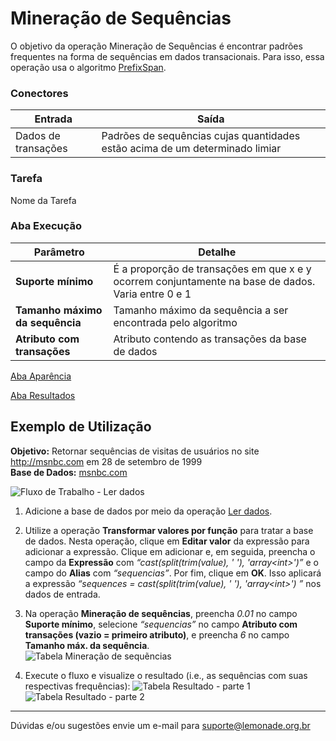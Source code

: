 # Mineração de Sequências

O objetivo da operação Mineração de Sequências é encontrar padrões frequentes na forma de sequências em dados transacionais. Para isso, essa operação usa o algoritmo [PrefixSpan][1].

### Conectores
| Entrada | Saída |
| --- | --- |
| Dados de transações | Padrões de sequências cujas quantidades estão acima de um determinado limiar |

### Tarefa
Nome da Tarefa

### Aba Execução
| Parâmetro | Detalhe |
| --- | --- |
| **Suporte mínimo** | É a proporção de transações em que x e y ocorrem conjuntamente na base de dados. Varia entre 0 e 1 |
| **Tamanho máximo da sequência** | Tamanho máximo da sequência a ser encontrada pelo algoritmo |
| **Atributo com transações** | Atributo contendo as transações da base de dados |

[Aba Aparência][2]

[Aba Resultados][3] 

## Exemplo de Utilização
**Objetivo:** Retornar sequências de visitas de usuários no site <http://msnbc.com> em 28 de setembro de 1999\
**Base de Dados:** [msnbc.com][4]

![Fluxo de Trabalho - Ler dados](/img/spark/aprendizado_de_maquina/associacao_mineracao_de_sequencias/image4.png)

1. Adicione a base de dados por meio da operação [Ler dados][5].

2. Utilize a operação **Transformar valores por função** para tratar a base de dados. Nesta operação, clique em **Editar valor** da expressão para adicionar a expressão. Clique em adicionar e, em seguida, preencha o campo da **Expressão** com *“cast(split(trim(value), ' '), 'array<int\>')”* e o campo do **Alias** com *“sequencias”*. Por fim, clique em **OK**. Isso aplicará a expressão *“sequences = cast(split(trim(value), ' '), 'array<int\>') ”* nos dados de entrada.

3. Na operação **Mineração de sequências**, preencha *0.01* no campo **Suporte mínimo**, selecione *“sequencias”* no campo **Atributo com transações (vazio = primeiro atributo)**, e preencha *6* no campo **Tamanho máx. da sequência**.\
![Tabela Mineração de sequẽncias](/img/spark/aprendizado_de_maquina/associacao_mineracao_de_sequencias/image1.png)

4. Execute o fluxo e visualize o resultado (i.e., as sequências com suas respectivas frequências):
![Tabela Resultado - parte 1](/img/spark/aprendizado_de_maquina/associacao_mineracao_de_sequencias/image2.png)
![Tabela Resultado - parte 2](/img/spark/aprendizado_de_maquina/associacao_mineracao_de_sequencias/image3.png)


---
Dúvidas e/ou sugestões envie um e-mail para suporte@lemonade.org.br

[1]: http://dx.doi.org/10.1109%2FTKDE.2004.77
[2]: /pt-br/spark/documentacao-geral/documentacao-geral.html#aba-aparencia
[3]: /pt-br/spark/documentacao-geral/documentacao-geral.html#aba-resultados
[4]: /pt-br/spark/base-de-dados/#msnbc-com
[5]: /pt-br/spark/entrada-e-saida/ler-dados.html
